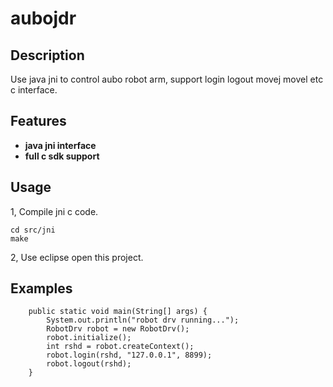# aubojdr
## Description

Use java jni to control aubo robot arm, support login logout movej movel etc c interface.

## Features

-   **java jni interface**
-   **full c sdk support**

## Usage

1, Compile jni c code. 

```
cd src/jni
make
```

2, Use eclipse open this project.

## Examples
```
	public static void main(String[] args) {
		System.out.println("robot drv running...");
		RobotDrv robot = new RobotDrv();
		robot.initialize();
		int rshd = robot.createContext();
		robot.login(rshd, "127.0.0.1", 8899);
		robot.logout(rshd);
	}
```